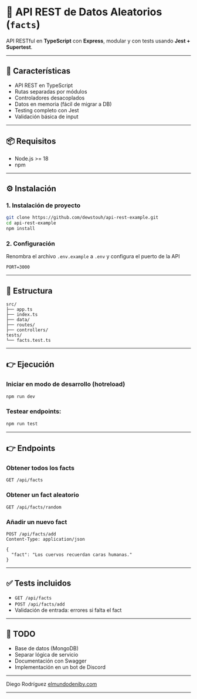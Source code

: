 # 🧠 API REST de Datos Aleatorios (`facts`)

API RESTful en **TypeScript** con **Express**, modular y con tests usando **Jest + Supertest**.

---

## 🚀 Características

- API REST en TypeScript
- Rutas separadas por módulos
- Controladores desacoplados
- Datos en memoria (fácil de migrar a DB)
- Testing completo con Jest
- Validación básica de input

---

## 📦 Requisitos

- Node.js >= 18
- npm

---

## ⚙️ Instalación

### 1. Instalación de proyecto
```bash
git clone https://github.com/dewstouh/api-rest-example.git
cd api-rest-example
npm install
```

### 2. Configuración
Renombra el archivo `.env.example` a `.env` y configura el puerto de la API
```
PORT=3000
```

---

## 📁 Estructura

```
src/
├── app.ts       
├── index.ts     
├── data/        
├── routes/      
├── controllers/ 
tests/
└── facts.test.ts
```

---

## 👉 Ejecución

### Iniciar en modo de desarrollo (hotreload)

```bash
npm run dev
```

### Testear endpoints:

```bash
npm run test
```

---

## 👉 Endpoints

### Obtener todos los facts

```http
GET /api/facts
```

### Obtener un fact aleatorio

```http
GET /api/facts/random
```

### Añadir un nuevo fact

```http
POST /api/facts/add
Content-Type: application/json

{
  "fact": "Los cuervos recuerdan caras humanas."
}
```

---

## ✅ Tests incluidos

* `GET /api/facts`
* `POST /api/facts/add`
* Validación de entrada: errores si falta el fact

---

## 📌 TODO

* Base de datos (MongoDB)
* Separar lógica de servicio
* Documentación con Swagger
* Implementación en un bot de Discord

---


Diego Rodríguez
[elmundodeniby.com](https://elmundodeniby.com)

---
